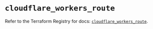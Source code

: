 # `cloudflare_workers_route`

Refer to the Terraform Registry for docs: [`cloudflare_workers_route`](https://registry.terraform.io/providers/cloudflare/cloudflare/4.44.0/docs/resources/workers_route).
